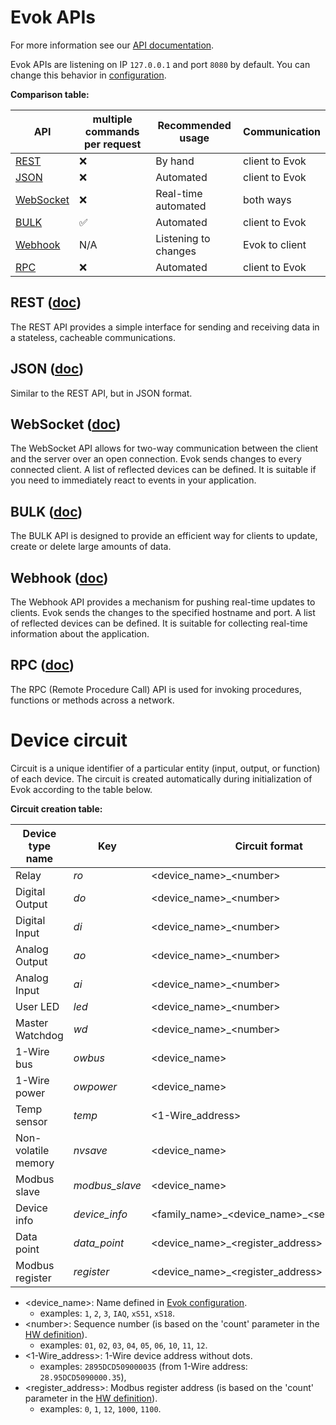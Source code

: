 # Evok APIs

For more information see our [API documentation](https://unipitechnology.stoplight.io/docs/evok/).

Evok APIs are listening on IP `127.0.0.1` and port `8080` by default. You can change this behavior in [configuration](./configs/evok_configuration.md).

**Comparison table:**

| API                         | multiple commands per request | Recommended usage    | Communication  |
|-----------------------------|-------------------------------|----------------------|----------------|
| [REST](#rest-doc)           | ❌                             | By hand              | client to Evok |
| [JSON](#json-doc)           | ❌                             | Automated            | client to Evok |
| [WebSocket](#websocket-doc) | ❌                             | Real-time automated  | both ways      |
| [BULK](#bulk-doc)           | ✅                             | Automated            | client to Evok |
| [Webhook](#webhook-doc)     | N/A                           | Listening to changes | Evok to client |
| [RPC](#rpc-doc)             | ❌                             | Automated            | client to Evok |

## REST ([doc](./apis/rest.md))

The REST API provides a simple interface for sending and receiving data in a stateless, cacheable communications.

## JSON ([doc](./apis/json.md))

Similar to the REST API, but in JSON format.

## WebSocket ([doc](./apis/websocket.md))

The WebSocket API allows for two-way communication between the client and the server over an open connection. Evok sends changes to every connected client. A list of reflected devices can be defined. It is suitable if you need to immediately react to events in your application.

## BULK ([doc](./apis/bulk.md))

The BULK API is designed to provide an efficient way for clients to update, create or delete large amounts of data.

## Webhook ([doc](./apis/webhook.md))

The Webhook API provides a mechanism for pushing real-time updates to clients. Evok sends the changes to the specified hostname and port. A list of reflected devices can be defined. It is suitable for collecting real-time information about the application.

## RPC ([doc](./apis/rpc.md))

The RPC (Remote Procedure Call) API is used for invoking procedures, functions or methods across a network.

# Device circuit

Circuit is a unique identifier of a particular entity (input, output, or function) of each device.
The circuit is created automatically during initialization of Evok according to the table below.

**Circuit creation table:**

| Device type name    | Key            | Circuit format                                  | Examples                          |
|---------------------|----------------|-------------------------------------------------|-----------------------------------|
| Relay               | *ro*           | <device_name\>_<number\>                        | `2_01`, `xS11_02`                 |
| Digital Output      | *do*           | <device_name\>_<number\>                        | `1_01`, `1_02`                    |
| Digital Input       | *di*           | <device_name\>_<number\>                        | `1_01`, `xS11_02`                 |
| Analog Output       | *ao*           | <device_name\>_<number\>                        | `1_01`, `xS51_02`                 |
| Analog Input        | *ai*           | <device_name\>_<number\>                        | `1_01`, `xS51_02`                 |
| User LED            | *led*          | <device_name\>_<number\>                        | `1_01`, `2_02`                    |
| Master Watchdog     | *wd*           | <device_name\>_<number\>                        | `1_01`, `1_02`                    |
| 1-Wire bus          | *owbus*        | <device_name\>                                  | `1`                               |
| 1-Wire power        | *owpower*      | <device_name\>                                  | `1`                               |
| Temp sensor         | *temp*         | <1-Wire_address\>                               | `2895DCD509000035`                | 
| Non-volatile memory | *nvsave*       | <device_name\>                                  | `1`, `2`, `xS51`                  |
| Modbus slave        | *modbus_slave* | <device_name\>                                  | `1`, `2`, `IAQ`                   |
| Device info         | *device_info*  | <family_name\>\_<device_name\>_<serial_number\> | `Neuron_L533_0`, `Patron_S167_81` |
| Data point          | *data_point*   | <device_name\>_<register_address\>              | `IAQ_0`, `IAQ_6`, `IAQ_10`        |
| Modbus register     | *register*     | <device_name\>_<register_address\>              | `1_0`, `1_1`, `1_1000`            |

- <device_name\>: Name defined in [Evok configuration].
    - examples: `1`, `2`, `3`, `IAQ`, `xS51`, `xS18`.
- <number\>: Sequence number (is based on the 'count' parameter in the [HW definition]).
    - examples: `01`, `02`, `03`, `04`, `05`, `06`, `10`, `11`, `12`.
- <1-Wire_address\>: 1-Wire device address without dots.
    - examples: `2895DCD509000035` (from 1-Wire address: `28.95DCD5090000.35`),
- <register_address\>: Modbus register address (is based on the 'count' parameter in the [HW definition]).
    - examples: `0`, `1`, `12`, `1000`, `1100`.

[Evok configuration]:./configs/evok_configuration.md#device-configuration
[HW definition]:./configs/hw_definitions.md#modbus_features
